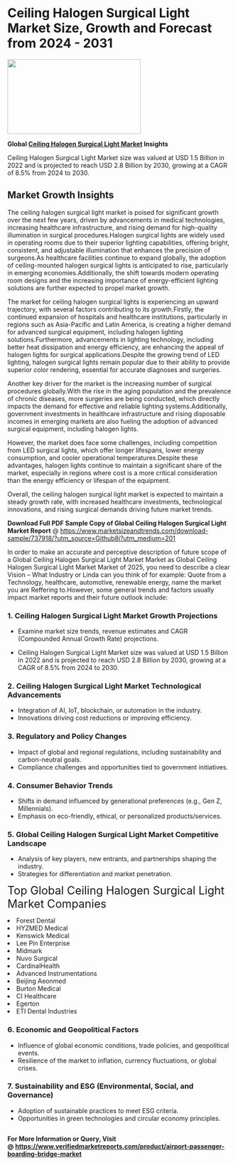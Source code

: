 <H1>Ceiling Halogen Surgical Light Market Size, Growth and Forecast from 2024 - 2031</H1><img class="aligncenter size-medium wp-image-584254" src="https://thirdeyenews.in/wp-content/uploads/2024/09/Global-Market-Research-300x168.jpeg" alt="" width="300" height="168" /><p><strong>Global&nbsp;<a href="https://www.marketsizeandtrends.com/download-sample/737918/?utm_source=Github8j?utm_medium=201">Ceiling Halogen Surgical Light Market</a> Insights</strong></p><p>Ceiling Halogen Surgical Light Market size was valued at USD 1.5 Billion in 2022 and is projected to reach USD 2.8 Billion by 2030, growing at a CAGR of 8.5% from 2024 to 2030.</p><p><h2>Market Growth Insights</h2> <p>The ceiling halogen surgical light market is poised for significant growth over the next few years, driven by advancements in medical technologies, increasing healthcare infrastructure, and rising demand for high-quality illumination in surgical procedures.Halogen surgical lights are widely used in operating rooms due to their superior lighting capabilities, offering bright, consistent, and adjustable illumination that enhances the precision of surgeons.As healthcare facilities continue to expand globally, the adoption of ceiling-mounted halogen surgical lights is anticipated to rise, particularly in emerging economies.Additionally, the shift towards modern operating room designs and the increasing importance of energy-efficient lighting solutions are further expected to propel market growth.</p> <p>The market for ceiling halogen surgical lights is experiencing an upward trajectory, with several factors contributing to its growth.Firstly, the continued expansion of hospitals and healthcare institutions, particularly in regions such as Asia-Pacific and Latin America, is creating a higher demand for advanced surgical equipment, including halogen lighting solutions.Furthermore, advancements in lighting technology, including better heat dissipation and energy efficiency, are enhancing the appeal of halogen lights for surgical applications.Despite the growing trend of LED lighting, halogen surgical lights remain popular due to their ability to provide superior color rendering, essential for accurate diagnoses and surgeries.</p> <p>Another key driver for the market is the increasing number of surgical procedures globally.With the rise in the aging population and the prevalence of chronic diseases, more surgeries are being conducted, which directly impacts the demand for effective and reliable lighting systems.Additionally, government investments in healthcare infrastructure and rising disposable incomes in emerging markets are also fueling the adoption of advanced surgical equipment, including halogen lights.</p> <p>However, the market does face some challenges, including competition from LED surgical lights, which offer longer lifespans, lower energy consumption, and cooler operational temperatures.Despite these advantages, halogen lights continue to maintain a significant share of the market, especially in regions where cost is a more critical consideration than the energy efficiency or lifespan of the equipment.</p> <p>Overall, the ceiling halogen surgical light market is expected to maintain a steady growth rate, with increased healthcare investments, technological innovations, and rising surgical demands driving future market trends.</p> <p><span class=""><strong>Download Full PDF Sample Copy of Global Ceiling Halogen Surgical Light Market Report</strong> @ <a href="https://www.marketsizeandtrends.com/download-sample/737918/?utm_source=Github8j?utm_medium=201" target="_blank">https://www.marketsizeandtrends.com/download-sample/737918/?utm_source=Github8j?utm_medium=201</a></span></p><p>In order to make an accurate and perceptive description of future scope of a Global&nbsp;Ceiling Halogen Surgical Light Market Market as Global&nbsp;Ceiling Halogen Surgical Light Market Market of 2025, you need to describe a clear Vision &ndash; What Industry or Linda can you think of for example: Quote from a Technology, healthcare, automotive, renewable energy, name the market you are Reffering to.However, some general trends and factors usually impact market reports and their future outlook include:</p><h3>1.&nbsp;<strong>Ceiling Halogen Surgical Light Market Growth Projections</strong></h3><ul><li>Examine market size trends, revenue estimates and CAGR (Compounded Annual Growth Rate) projections.</li><li><p>Ceiling Halogen Surgical Light Market size was valued at USD 1.5 Billion in 2022 and is projected to reach USD 2.8 Billion by 2030, growing at a CAGR of 8.5% from 2024 to 2030.</p></li></ul><h3>2.&nbsp;<strong>Ceiling Halogen Surgical Light Market Technological Advancements</strong></h3><ul><li>Integration of AI, IoT, blockchain, or automation in the industry.</li><li>Innovations driving cost reductions or improving efficiency.</li></ul><h3>3.&nbsp;<strong>Regulatory and Policy Changes</strong></h3><ul><li>Impact of global and regional regulations, including sustainability and carbon-neutral goals.</li><li>Compliance challenges and opportunities tied to government initiatives.</li></ul><h3>4.&nbsp;<strong>Consumer Behavior Trends</strong></h3><ul><li>Shifts in demand influenced by generational preferences (e.g., Gen Z, Millennials).</li><li>Emphasis on eco-friendly, ethical, or personalized products/services.</li></ul><h3>5.&nbsp;<strong>Global Ceiling Halogen Surgical Light Market Competitive Landscape</strong></h3><ul><li>Analysis of key players, new entrants, and partnerships shaping the industry.</li><li>Strategies for differentiation and market penetration.</li></ul><p data-pm-slice="1 1 []"><span style="color: inherit; font-family: inherit; font-size: 25px;">Top Global Ceiling Halogen Surgical Light Market Companies</span></p><div class="" data-test-id=""><p><li>Forest Dental</li><li> HYZMED Medical</li><li> Kenswick Medical</li><li> Lee Pin Enterprise</li><li> Midmark</li><li> Nuvo Surgical</li><li> CardinalHealth</li><li> Advanced Instrumentations</li><li> Beijing Aeonmed</li><li> Burton Medical</li><li> CI Healthcare</li><li> Egerton</li><li> ETI Dental Industries</li></p></div><h3>6.&nbsp;<strong>Economic and Geopolitical Factors</strong></h3><ul><li>Influence of global economic conditions, trade policies, and geopolitical events.</li><li>Resilience of the market to inflation, currency fluctuations, or global crises.</li></ul><h3>7.&nbsp;<strong>Sustainability and ESG (Environmental, Social, and Governance)</strong></h3><ul><li>Adoption of sustainable practices to meet ESG criteria.</li><li>Opportunities in green technologies and circular economy principles.</li></ul><h2><strong style="font-size: 14px;">For More Information or Query, Visit @&nbsp;</strong><a style="background-color: #ffffff; font-size: 14px;" href="https://www.marketsizeandtrends.com/report/ceiling-halogen-surgical-light-market/" target="_blank">https://www.verifiedmarketreports.com/product/airport-passenger-boarding-bridge-market</a></h2>